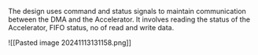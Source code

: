 The design uses command and status signals to maintain communication between the DMA and the Accelerator. It involves reading the status of the Accelerator, FIFO status, no of read and write data.

![[Pasted image 20241113131158.png]]